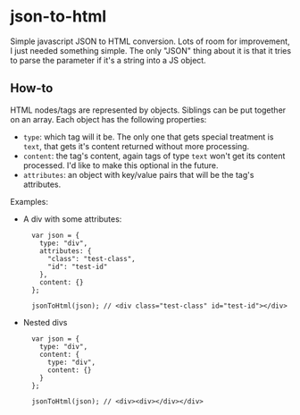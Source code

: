 json-to-html
============

Simple javascript JSON to HTML conversion. Lots of room for improvement, I just needed something simple.
The only "JSON" thing about it is that it tries to parse the parameter if it's a string into a JS object.

How-to
------

HTML nodes/tags are represented by objects. Siblings can be put together on an array. Each object has the following properties:
* `type`: which tag will it be. The only one that gets special treatment is `text`, that gets it's content returned without more processing.
* `content`: the tag's content, again tags of type `text` won't get its content processed. I'd like to make this optional in the future.
* `attributes`: an object with key/value pairs that will be the tag's attributes.

Examples:

* A div with some attributes:

        var json = {
          type: "div",
          attributes: {
            "class": "test-class",
            "id": "test-id"
          },
          content: {}
        };
        
        jsonToHtml(json); // <div class="test-class" id="test-id"></div>

* Nested divs

        var json = {
          type: "div",
          content: {
            type: "div",
            content: {}
          }
        };
        
        jsonToHtml(json); // <div><div></div></div>